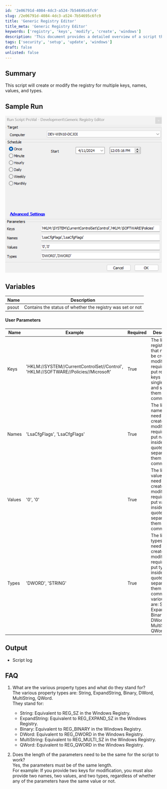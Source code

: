 ```yaml
---
id: '2e06791d-4084-4dc3-a524-7b54695c6fc9'
slug: /2e06791d-4084-4dc3-a524-7b54695c6fc9
title: 'Generic Registry Editor'
title_meta: 'Generic Registry Editor'
keywords: ['registry', 'keys', 'modify', 'create', 'windows']
description: 'This document provides a detailed overview of a script that enables users to create or modify multiple registry keys, including their names, values, and types. It includes sample runs, user parameters, output details, and frequently asked questions regarding registry properties.'
tags: ['security', 'setup', 'update', 'windows']
draft: false
unlisted: false
---
```


## Summary

This script will create or modify the registry for multiple keys, names, values, and types.

## Sample Run

![Sample Run](../../../static/img/Generic-Registry-Editor/image_1.png)

## Variables

| Name  | Description                                           |
|-------|-------------------------------------------------------|
| psout | Contains the status of whether the registry was set or not |

#### User Parameters

| Name                | Example                                                   | Required | Description                                                                                                                                                 |
|---------------------|-----------------------------------------------------------|----------|-------------------------------------------------------------------------------------------------------------------------------------------------------------|
| Keys                | 'HKLM://SYSTEM//CurrentControlSet//Control', 'HKLM://SOFTWARE//Policies//Microsoft' | True     | The list of registry keys that need to be created or modified. It is required to put registry keys inside single quotes and separate them by commas.          |
| Names               | 'LsaCfgFlags', 'LsaCfgFlags'                              | True     | The list of names that need to be created or modified. It is required to put names inside single quotes and separate them by commas.                          |
| Values              | '0', '0'                                                 | True     | The list of values that need to be created or modified. It is required to put values inside single quotes and separate them by commas.                        |
| Types               | 'DWORD', 'STRING'                                       | True     | The list of types that need to be created or modified. It is required to put types inside single quotes and separate them by commas. The various types are: String, ExpandString, Binary, DWord, MultiString, QWord |

## Output

- Script log

## FAQ

1. What are the various property types and what do they stand for?  
   The various property types are: String, ExpandString, Binary, DWord, MultiString, QWord.  
   They stand for:  
   - String: Equivalent to REG_SZ in the Windows Registry.  
   - ExpandString: Equivalent to REG_EXPAND_SZ in the Windows Registry.  
   - Binary: Equivalent to REG_BINARY in the Windows Registry.  
   - DWord: Equivalent to REG_DWORD in the Windows Registry.  
   - MultiString: Equivalent to REG_MULTI_SZ in the Windows Registry.  
   - QWord: Equivalent to REG_QWORD in the Windows Registry.  

2. Does the length of the parameters need to be the same for the script to work?  
   Yes, the parameters must be of the same length.  
   For example: If you provide two keys for modification, you must also provide two names, two values, and two types, regardless of whether any of the parameters have the same value or not.


